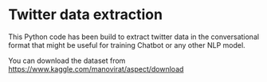 # Twitter data extraction 
This Python code has been build to extract twitter data in the conversational format that might be useful for training Chatbot or any other NLP model.

You can download the dataset from https://www.kaggle.com/manovirat/aspect/download

